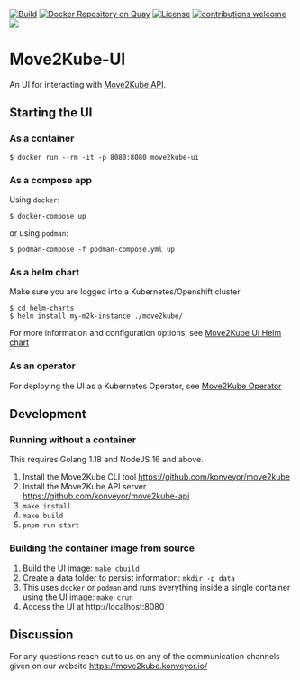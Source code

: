 [![Build](https://github.com/konveyor/move2kube-ui/workflows/Build/badge.svg 'Github Actions')](https://github.com/konveyor/move2kube-ui/actions?query=workflow%3ABuild)
[![Docker Repository on Quay](https://quay.io/repository/konveyor/move2kube-ui/status 'Docker Repository on Quay')](https://quay.io/repository/konveyor/move2kube-ui)
[![License](https://img.shields.io/:license-apache-blue.svg)](https://www.apache.org/licenses/LICENSE-2.0.html)
[![contributions welcome](https://img.shields.io/badge/contributions-welcome-brightgreen.svg?style=flat)](https://github.com/konveyor/move2kube-ui/pulls)
[<img src="https://img.shields.io/badge/slack-konveyor/move2kube-green.svg?logo=slack">](https://kubernetes.slack.com/archives/CR85S82A2)

# Move2Kube-UI

An UI for interacting with [Move2Kube API](https://github.com/konveyor/move2kube-api).

## Starting the UI

### As a container

```shell
$ docker run --rm -it -p 8080:8080 move2kube-ui
```

### As a compose app

Using `docker`:

```shell
$ docker-compose up
```

or using `podman`:

```shell
$ podman-compose -f podman-compose.yml up
```

### As a helm chart

Make sure you are logged into a Kubernetes/Openshift cluster

```shell
$ cd helm-charts
$ helm install my-m2k-instance ./move2kube/
```

For more information and configuration options, see [Move2Kube UI Helm chart](https://github.com/konveyor/move2kube-ui/blob/main/helm-charts/move2kube/README.md)

### As an operator

For deploying the UI as a Kubernetes Operator, see [Move2Kube Operator](https://github.com/konveyor/move2kube-operator)

## Development

### Running without a container

This requires Golang 1.18 and NodeJS 16 and above.

1. Install the Move2Kube CLI tool https://github.com/konveyor/move2kube
1. Install the Move2Kube API server https://github.com/konveyor/move2kube-api
1. `make install`
1. `make build`
1. `pnpm run start`

### Building the container image from source

1. Build the UI image: `make cbuild`
1. Create a data folder to persist information: `mkdir -p data`
1. This uses `docker` or `podman` and runs everything inside a single container using the UI image: `make crun`
1. Access the UI at http://localhost:8080

## Discussion

For any questions reach out to us on any of the communication channels given on our website https://move2kube.konveyor.io/
